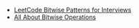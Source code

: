 - [LeetCode Bitwise Patterns for Interviews](https://leetcode.com/problems/sum-of-two-integers/discuss/84278/A-summary:-how-to-use-bit-manipulation-to-solve-problems-easily-and-efficiently)
- [All About Bitwise Operations](https://leetcode.com/discuss/general-discussion/1073221/all-about-bitwise-operations-beginner-intermediate)
